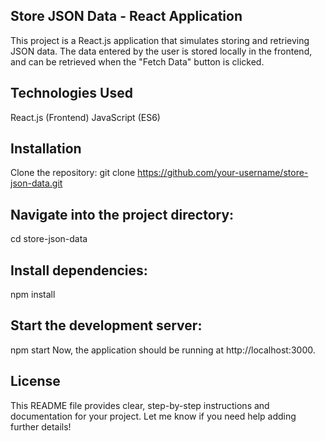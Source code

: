## Store JSON Data - React Application
This project is a React.js application that simulates storing and retrieving JSON data. The data entered by the user is stored locally in the frontend, and can be retrieved when the "Fetch Data" button is clicked.

## Technologies Used
React.js (Frontend)
JavaScript (ES6)

## Installation
Clone the repository:
git clone https://github.com/your-username/store-json-data.git

## Navigate into the project directory:
cd store-json-data

## Install dependencies:
npm install

## Start the development server:
npm start
Now, the application should be running at http://localhost:3000.

## License

This README file provides clear, step-by-step instructions and documentation for your project. Let me know if you need help adding further details!
